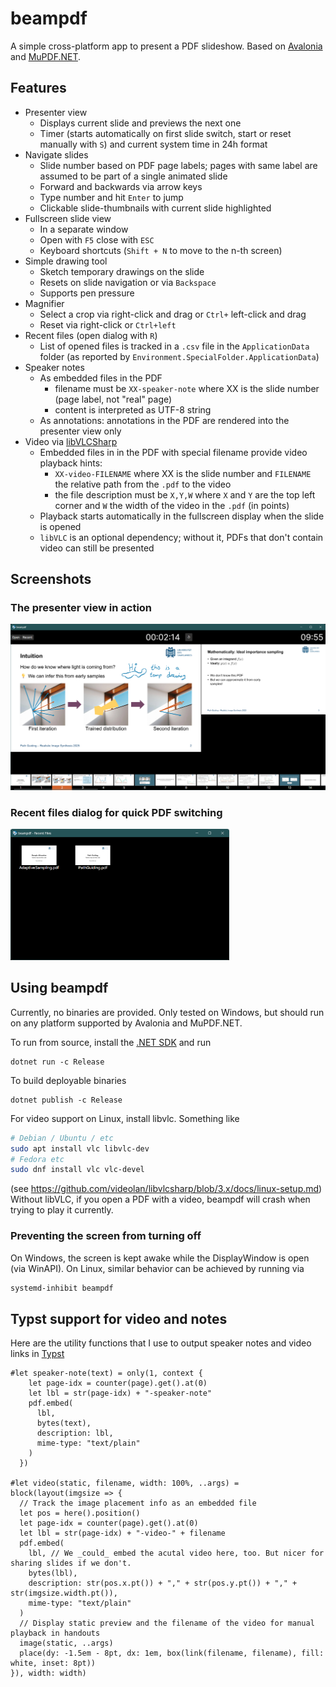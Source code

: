 # beampdf

A simple cross-platform app to present a PDF slideshow. Based on [Avalonia](https://github.com/AvaloniaUI/Avalonia) and [MuPDF.NET](https://github.com/ArtifexSoftware/MuPDF.NET).

## Features

- Presenter view
  - Displays current slide and previews the next one
  - Timer (starts automatically on first slide switch, start or reset manually with `S`) and current system time in 24h format
- Navigate slides
  - Slide number based on PDF page labels; pages with same label are assumed to be part of a single animated slide
  - Forward and backwards via arrow keys
  - Type number and hit `Enter` to jump
  - Clickable slide-thumbnails with current slide highlighted
- Fullscreen slide view
  - In a separate window
  - Open with `F5` close with `ESC`
  - Keyboard shortcuts (`Shift + N` to move to the n-th screen)
- Simple drawing tool
  - Sketch temporary drawings on the slide
  - Resets on slide navigation or via `Backspace`
  - Supports pen pressure
- Magnifier
  - Select a crop via right-click and drag or `Ctrl+` left-click and drag
  - Reset via right-click or `Ctrl+left`
- Recent files (open dialog with `R`)
  - List of opened files is tracked in a `.csv` file in the `ApplicationData` folder (as reported by `Environment.SpecialFolder.ApplicationData`)
- Speaker notes
  - As embedded files in the PDF
    - filename must be `XX-speaker-note` where XX is the slide number (page label, not "real" page)
    - content is interpreted as UTF-8 string
  - As annotations: annotations in the PDF are rendered into the presenter view only
- Video via [libVLCSharp](https://code.videolan.org/videolan/LibVLCSharp)
  - Embedded files in in the PDF with special filename provide video playback hints:
    - `XX-video-FILENAME` where XX is the slide number and `FILENAME` the relative path from the `.pdf` to the video
    - the file description must be `X,Y,W` where `X` and `Y` are the top left corner and `W` the width of the video in the `.pdf` (in points)
  - Playback starts automatically in the fullscreen display when the slide is opened
  - `libVLC` is an optional dependency; without it, PDFs that don't contain video can still be presented

## Screenshots
### The presenter view in action
<img src="Screenshots/PresenterView.png" width="650" alt="Screenshot of the presenter view with an ongoing slidshow, showing the below mentioned components" />

### Recent files dialog for quick PDF switching
<img src="Screenshots/RecentFiles.png" width="350" alt="Screenshot of the recent files dialog showing thumbnails and filename for two recently opened .pdf files" />

## Using beampdf

Currently, no binaries are provided. Only tested on Windows, but should run on any platform supported by Avalonia and MuPDF.NET.

To run from source, install the [.NET SDK](https://dotnet.microsoft.com/en-us/download) and run
```
dotnet run -c Release
```

To build deployable binaries
```
dotnet publish -c Release
```

For video support on Linux, install libvlc. Something like
```sh
# Debian / Ubuntu / etc
sudo apt install vlc libvlc-dev
# Fedora etc
sudo dnf install vlc vlc-devel
```
(see https://github.com/videolan/libvlcsharp/blob/3.x/docs/linux-setup.md)
Without libVLC, if you open a PDF with a video, beampdf will crash when trying to play it currently.

### Preventing the screen from turning off
On Windows, the screen is kept awake while the DisplayWindow is open (via WinAPI). On Linux, similar behavior can be achieved by running via 
```sh
systemd-inhibit beampdf
```

## Typst support for video and notes

Here are the utility functions that I use to output speaker notes and video links in [Typst](https://github.com/typst/typst)

```
#let speaker-note(text) = only(1, context {
    let page-idx = counter(page).get().at(0)
    let lbl = str(page-idx) + "-speaker-note"
    pdf.embed(
      lbl,
      bytes(text),
      description: lbl,
      mime-type: "text/plain"
    )
  })

#let video(static, filename, width: 100%, ..args) = block(layout(imgsize => {
  // Track the image placement info as an embedded file
  let pos = here().position()
  let page-idx = counter(page).get().at(0)
  let lbl = str(page-idx) + "-video-" + filename
  pdf.embed(
    lbl, // We _could_ embed the acutal video here, too. But nicer for sharing slides if we don't.
    bytes(lbl),
    description: str(pos.x.pt()) + "," + str(pos.y.pt()) + "," + str(imgsize.width.pt()),
    mime-type: "text/plain"
  )
  // Display static preview and the filename of the video for manual playback in handouts
  image(static, ..args)
  place(dy: -1.5em - 8pt, dx: 1em, box(link(filename, filename), fill: white, inset: 8pt))
}), width: width)
```

